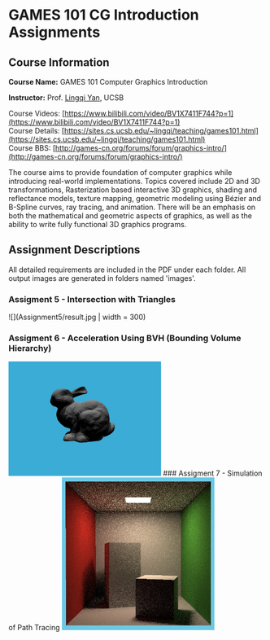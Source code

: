 # GAMES 101 CG Introduction Assignments

## Course Information

**Course Name:** GAMES 101 Computer Graphics Introduction

**Instructor:** Prof. [Lingqi Yan](https://sites.cs.ucsb.edu/~lingqi/#), UCSB

Course Videos: [https://www.bilibili.com/video/BV1X7411F744?p=1](https://www.bilibili.com/video/BV1X7411F744?p=1)  
Course Details: [https://sites.cs.ucsb.edu/~lingqi/teaching/games101.html](https://sites.cs.ucsb.edu/~lingqi/teaching/games101.html)  
Course BBS: [http://games-cn.org/forums/forum/graphics-intro/](http://games-cn.org/forums/forum/graphics-intro/)  

The course aims to provide foundation of computer graphics while introducing real-world implementations. Topics covered include 2D and 3D transformations, Rasterization based interactive 3D graphics, shading and reflectance models, texture mapping, geometric modeling using Bézier and B-Spline curves, ray tracing, and animation. There will be an emphasis on both the mathematical and geometric aspects of graphics, as well as the ability to write fully functional 3D graphics programs.

## Assignment Descriptions

All detailed requirements are included in the PDF under each folder.
All output images are generated in folders named 'images'.

### Assigment 5 - Intersection with Triangles  
![](Assignment5/result.jpg | width = 300)  
### Assigment 6 - Acceleration Using BVH (Bounding Volume Hierarchy)  
<img src="Assignment6/result.jpg" width="300" />  
### Assigment 7 - Simulation of Path Tracing  
<img src="Assignment7/result.jpg" width="300" />  
